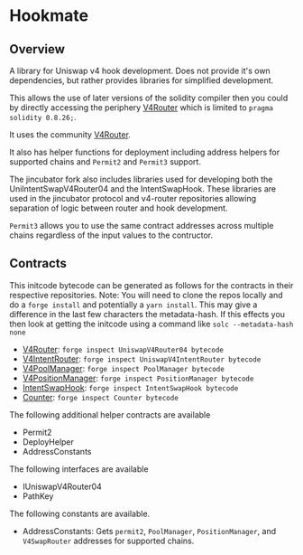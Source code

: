 # Hookmate

## Overview

A library for Uniswap v4 hook development. Does not provide it's own dependencies, but rather provides libraries for simplified development.

This allows the use of later versions of the solidity compiler then you could by directly accessing the periphery [V4Router](https://github.com/Uniswap/v4-periphery/blob/main/src/V4Router.sol) which is limited to `pragma solidity 0.8.26;`.

It uses the community [V4Router](https://github.com/z0r0z/v4-router).

It also has helper functions for deployment including address helpers for supported chains and `Permit2` and `Permit3` support.

The jincubator fork also includes libraries used for developing both the UniIntentSwapV4Router04 and the IntentSwapHook. These libraries are used in the jincubator protocol and v4-router repositories allowing separation of logic between router and hook development.

`Permit3` allows you to use the same contract addresses across multiple chains regardless of the input values to the contructor.

## Contracts

This initcode bytecode can be generated as follows for the contracts in their respective repositories.
Note: You will need to clone the repos locally and do a `forge install` and potentially a `yarn install`. This may give a difference in the last few characters the metadata-hash. If this effects you then look at getting the initcode using a command like `solc --metadata-hash none`

- [V4Router](https://github.com/z0r0z/v4-router/blob/main/src/UniswapV4Router04.sol): `forge inspect UniswapV4Router04 bytecode`
- [V4IntentRouter](https://github.com/jincubator/v4-router/blob/main/src/UniSwapV4IntentRouter.sol): `forge inspect UniswapV4IntentRouter bytecode`
- [V4PoolManager](https://github.com/Uniswap/v4-core/blob/main/src/PoolManager.sol): `forge inspect PoolManager bytecode`
- [V4PositionManager](https://github.com/Uniswap/v4-periphery/blob/main/src/PositionManager.sol): `forge inspect PositionManager bytecode`
- [IntentSwapHook](https://github.com/jincubator/protocol/blob/main/src/IntentSwapHook.sol): `forge inspect IntentSwapHook bytecode`
- [Counter](https://github.com/uniswapfoundation/v4-template/blob/main/src/Counter.sol): `forge inspect Counter bytecode`

The following additional helper contracts are available

- Permit2
- DeployHelper
- AddressConstants

The following interfaces are available

- IUniswapV4Router04
- PathKey

The following constants are available.

- AddressConstants: Gets `permit2`, `PoolManager`, `PositionManager`, and `V4SwapRouter` addresses for supported chains.
